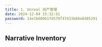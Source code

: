 ```yaml
---
title: 1. Unreal 资产管理
date: 2024-12-04 15:32:51
password: 14e1b600b1fd579f47433b88e8d85291
---
```



## Narrative Inventory 

